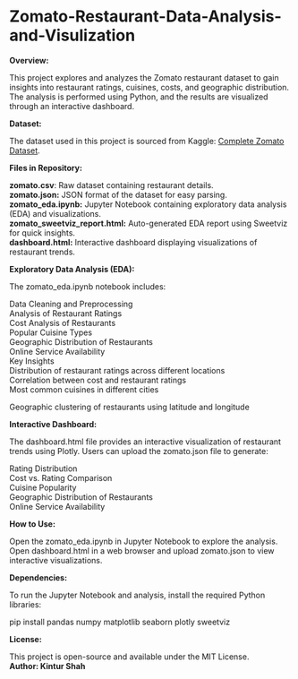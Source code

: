 # Zomato-Restaurant-Data-Analysis-and-Visulization

**Overview:**

This project explores and analyzes the Zomato restaurant dataset to gain insights into restaurant ratings, cuisines, costs, and geographic distribution. The analysis is performed using Python, and the results are visualized through an interactive dashboard.

**Dataset:**

The dataset used in this project is sourced from Kaggle: [Complete Zomato Dataset]([url](https://www.kaggle.com/code/vahidehdashti/complete-zomato-dataset-eda/input?select=zomato.csv)).

**Files in Repository:**

**zomato.csv**: Raw dataset containing restaurant details. <br>
**zomato.json:** JSON format of the dataset for easy parsing. <br>
**zomato_eda.ipynb:** Jupyter Notebook containing exploratory data analysis (EDA) and visualizations. <br>
**zomato_sweetviz_report.html:** Auto-generated EDA report using Sweetviz for quick insights. <br>
**dashboard.html:** Interactive dashboard displaying visualizations of restaurant trends. <br>

**Exploratory Data Analysis (EDA):**

The zomato_eda.ipynb notebook includes:

Data Cleaning and Preprocessing <br>
Analysis of Restaurant Ratings <br>
Cost Analysis of Restaurants <br>
Popular Cuisine Types <br>
Geographic Distribution of Restaurants <br>
Online Service Availability <br>
Key Insights <br>
Distribution of restaurant ratings across different locations <br>
Correlation between cost and restaurant ratings <br>
Most common cuisines in different cities <br>

Geographic clustering of restaurants using latitude and longitude

**Interactive Dashboard:**

The dashboard.html file provides an interactive visualization of restaurant trends using Plotly. Users can upload the zomato.json file to generate:

Rating Distribution <br>
Cost vs. Rating Comparison <br>
Cuisine Popularity <br>
Geographic Distribution of Restaurants <br>
Online Service Availability <br>

**How to Use:**

Open the zomato_eda.ipynb in Jupyter Notebook to explore the analysis. <br>
Open dashboard.html in a web browser and upload zomato.json to view interactive visualizations.

**Dependencies:**

To run the Jupyter Notebook and analysis, install the required Python libraries:

pip install pandas numpy matplotlib seaborn plotly sweetviz

**License:**

This project is open-source and available under the MIT License. <br>
**Author: Kintur Shah**

